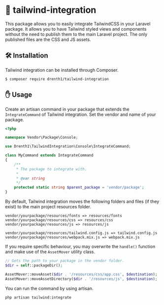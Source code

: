 # 🎨 tailwind-integration

This package allows you to easily integrate TailwindCSS in your Laravel package. It allows you to have Tailwind styled views
and components without the need to publish them to the main Laravel project. The only published files are the CSS and JS assets.

## 🛠️ Installation

Tailwind integration can be installed through Composer.

```
$ composer require drenth1/tailwind-integration
```

## ✋ Usage

Create an artisan command in your package that extends the `IntegrateCommand` of Tailwind integration. Set the vendor and name of your package.

```php
<?php

namespace Vendor\Package\Console;

use Drenth1\TailwindIntegration\Console\IntegrateCommand;

class MyCommand extends IntegrateCommand
{
    /**
     * The package to integrate with.
     * 
     * @var string
     */
    protected static string $parent_package = 'vendor/package';
}
```

By default, Tailwind integration moves the following folders and files (if they exist) to the main project resources folder.

```
vendor/yourpackage/resources/fonts => resources/fonts
vendor/yourpackage/resources/css => resources/css
vendor/yourpackage/resources/js => resources/js

vendor/yourpackage/resources/tailwind.config.js => tailwind.config.js
vendor/yourpackage/resources/webpack.mix.js => webpack.mix.js
```

If you require specific behaviour, you may overwrite the `handle()` function and make use of the `AssetMover` utility class.

```php
// Gets the path to your package in the vendor folder.
$dir = self::packageDir();

AssetMover::moveAsset($dir . '/resources/css/app.css', $destination);
AssetMover::moveAssetDirectory($dir . '/resources/js', $destination);
```

You can run the command by using artisan.

```
php artisan tailwind:integrate
```